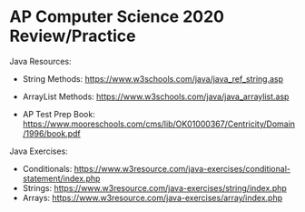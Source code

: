 # AP Computer Science 2020 Review/Practice

Java Resources:
  - String Methods: https://www.w3schools.com/java/java_ref_string.asp
  - ArrayList Methods: https://www.w3schools.com/java/java_arraylist.asp

  - AP Test Prep Book: https://www.mooreschools.com/cms/lib/OK01000367/Centricity/Domain/1996/book.pdf

Java Exercises:
  - Conditionals: https://www.w3resource.com/java-exercises/conditional-statement/index.php
  - Strings: https://www.w3resource.com/java-exercises/string/index.php
  - Arrays: https://www.w3resource.com/java-exercises/array/index.php